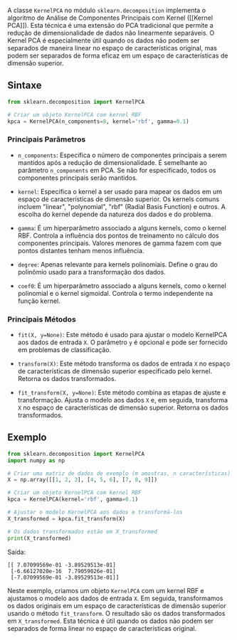 A classe `KernelPCA` no módulo `sklearn.decomposition` implementa o algoritmo de Análise de Componentes Principais com Kernel ([[Kernel PCA]]). Esta técnica é uma extensão do PCA tradicional que permite a redução de dimensionalidade de dados não linearmente separáveis. O Kernel PCA é especialmente útil quando os dados não podem ser separados de maneira linear no espaço de características original, mas podem ser separados de forma eficaz em um espaço de características de dimensão superior.

## Sintaxe

```python
from sklearn.decomposition import KernelPCA

# Criar um objeto KernelPCA com kernel RBF
kpca = KernelPCA(n_components=8, kernel='rbf', gamma=0.1)
```

### Principais Parâmetros

- `n_components`: Especifica o número de componentes principais a serem mantidos após a redução de dimensionalidade. É semelhante ao parâmetro `n_components` em PCA. Se não for especificado, todos os componentes principais serão mantidos.

- `kernel`: Especifica o kernel a ser usado para mapear os dados em um espaço de características de dimensão superior. Os kernels comuns incluem "linear", "polynomial", "rbf" (Radial Basis Function) e outros. A escolha do kernel depende da natureza dos dados e do problema.

- `gamma`: É um hiperparâmetro associado a alguns kernels, como o kernel RBF. Controla a influência dos pontos de treinamento no cálculo dos componentes principais. Valores menores de gamma fazem com que pontos distantes tenham menos influência.

- `degree`: Apenas relevante para kernels polinomiais. Define o grau do polinômio usado para a transformação dos dados.

- `coef0`: É um hiperparâmetro associado a alguns kernels, como o kernel polinomial e o kernel sigmoidal. Controla o termo independente na função kernel.

### Principais Métodos

- `fit(X, y=None)`: Este método é usado para ajustar o modelo KernelPCA aos dados de entrada `X`. O parâmetro `y` é opcional e pode ser fornecido em problemas de classificação.

- `transform(X)`: Este método transforma os dados de entrada `X` no espaço de características de dimensão superior especificado pelo kernel. Retorna os dados transformados.

- `fit_transform(X, y=None)`: Este método combina as etapas de ajuste e transformação. Ajusta o modelo aos dados `X` e, em seguida, transforma `X` no espaço de características de dimensão superior. Retorna os dados transformados.

## Exemplo

```python
from sklearn.decomposition import KernelPCA
import numpy as np

# Criar uma matriz de dados de exemplo (m amostras, n características)
X = np.array([[1, 2, 3], [4, 5, 6], [7, 8, 9]])

# Criar um objeto KernelPCA com kernel RBF
kpca = KernelPCA(kernel='rbf', gamma=0.1)

# Ajustar o modelo KernelPCA aos dados e transformá-los
X_transformed = kpca.fit_transform(X)

# Os dados transformados estão em X_transformed
print(X_transformed)
```

Saída:

```
[[ 7.07099569e-01 -3.89529513e-01]
 [-6.66127020e-16  7.79059026e-01]
 [-7.07099569e-01 -3.89529513e-01]]
```

Neste exemplo, criamos um objeto `KernelPCA` com um kernel RBF e ajustamos o modelo aos dados de entrada `X`. Em seguida, transformamos os dados originais em um espaço de características de dimensão superior usando o método `fit_transform`. O resultado são os dados transformados em `X_transformed`. Esta técnica é útil quando os dados não podem ser separados de forma linear no espaço de características original.